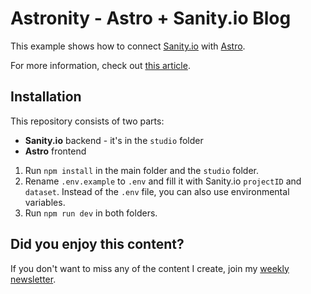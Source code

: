 # Astronity - Astro + Sanity.io Blog

This example shows how to connect [Sanity.io](https://sanity.io) with [Astro](https://astro.build).

For more information, check out [this article](https://maciekpalmowski.dev/playing-around-with-sanity-io).

## Installation
This repository consists of two parts:
- **Sanity.io** backend - it's in the `studio` folder
- **Astro** frontend

1. Run `npm install` in the main folder and the `studio` folder.
2. Rename `.env.example` to `.env` and fill it with Sanity.io `projectID` and `dataset`. Instead of the `.env` file, you can also use environmental variables.
3. Run `npm run dev` in both folders.

## Did you enjoy this content?
If you don't want to miss any of the content I create, join my [weekly newsletter](https://newsletter.maciekpalmowski.dev).